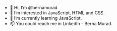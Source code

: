 - 👋 Hi, I’m @bernamurad
- 👀 I’m interested in JavaScript, HTML and CSS.
- 🌱 I’m currently learning JavaScript.
- 📫 You could reach me in LinkedIn - Berna Murad.

<!---
bernamurad/bernamurad is a ✨ special ✨ repository because its `README.md` (this file) appears on your GitHub profile.
You can click the Preview link to take a look at your changes.
--->
